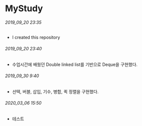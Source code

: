 # MyStudy

###### 2019_09_20 23:35

- I created this repository

###### 2019_09_20 23:40

- 수업시간에 배웠던 Double linked list를 기반으로 Deque을 구현했다.

###### 2019_09_30 9:40

- 선택, 버블, 삽입, 기수, 병합, 퀵 정렬을 구현했다.

###### 2020_03_06 15:50

- 테스트